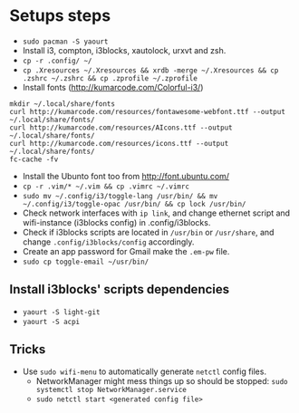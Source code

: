 # Setups steps

* `sudo pacman -S yaourt`
* Install i3, compton, i3blocks, xautolock, urxvt and zsh.
* `cp -r .config/ ~/`
* `cp .Xresources ~/.Xresources && xrdb -merge ~/.Xresources && cp .zshrc ~/.zshrc && cp .zprofile ~/.zprofile`
* Install fonts (http://kumarcode.com/Colorful-i3/)
```
mkdir ~/.local/share/fonts
curl http://kumarcode.com/resources/fontawesome-webfont.ttf --output ~/.local/share/fonts/
curl http://kumarcode.com/resources/AIcons.ttf --output ~/.local/share/fonts/
curl http://kumarcode.com/resources/icons.ttf --output ~/.local/share/fonts/
fc-cache -fv
```
* Install the Ubunto font too from http://font.ubuntu.com/
* `cp -r .vim/* ~/.vim && cp .vimrc ~/.vimrc`
* `sudo mv ~/.config/i3/toggle-lang /usr/bin/ && mv ~/.config/i3/toggle-opac /usr/bin/ && cp lock /usr/bin/` 
* Check network interfaces with `ip link`,
  and change ethernet script and wifi-instance (i3blocks config) 
  in .config/i3blocks.
* Check if i3blocks scripts are located in `/usr/bin` or `/usr/share`, 
  and change `.config/i3blocks/config` accordingly.
* Create an app password for Gmail make the `.em-pw` file.
* `sudo cp toggle-email ~/usr/bin/`

## Install i3blocks' scripts dependencies
* `yaourt -S light-git`
* `yaourt -S acpi`

## Tricks
* Use `sudo wifi-menu` to automatically generate `netctl` config files.
  * NetworkManager might mess things up so should be stopped: `sudo systemctl stop NetworkManager.service`
  * `sudo netctl start <generated config file>`
